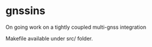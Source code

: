 # gnssins
On going work on a tightly coupled multi-gnss integration

Makefile available under src/ folder.
